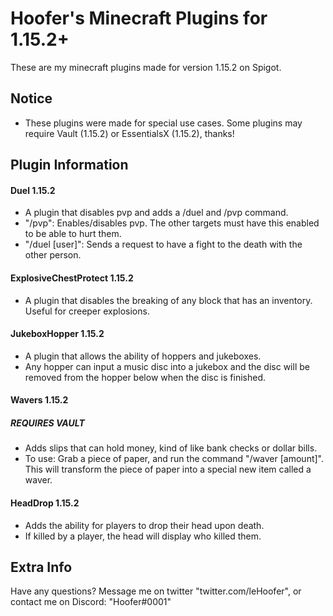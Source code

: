 # Hoofer's Minecraft Plugins for 1.15.2+

These are my minecraft plugins made for version 1.15.2 on Spigot.


## Notice

  - These plugins were made for special use cases. Some plugins may require Vault (1.15.2) or EssentialsX (1.15.2), thanks!

## Plugin Information

#### Duel 1.15.2
  - A plugin that disables pvp and adds a /duel and /pvp command.
  - "/pvp": Enables/disables pvp. The other targets must have this enabled to be able to hurt them.
  - "/duel [user]": Sends a request to have a fight to the death with the other person.
#### ExplosiveChestProtect 1.15.2
  - A plugin that disables the breaking of any block that has an inventory. Useful for creeper explosions.
#### JukeboxHopper 1.15.2
  - A plugin that allows the ability of hoppers and jukeboxes.
  - Any hopper can input a music disc into a jukebox and the disc will be removed from the hopper below when the disc is finished.
#### Wavers 1.15.2
##### REQUIRES VAULT
  - Adds slips that can hold money, kind of like bank checks or dollar bills.
  - To use: Grab a piece of paper, and run the command "/waver [amount]". This will transform the piece of paper into a special new item called a waver.
#### HeadDrop 1.15.2
  - Adds the ability for players to drop their head upon death.
  - If killed by a player, the head will display who killed them.
  
## Extra Info
Have any questions? Message me on twitter "twitter.com/leHoofer", or contact me on Discord: "Hoofer#0001"
